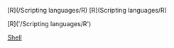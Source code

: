 [R](/Scripting languages/R)
[R](Scripting languages/R)

[R]('/Scripting languages/R')

[Shell](/Shell/Bash)
<!--stackedit_data:
eyJwcm9wZXJ0aWVzIjoiZXh0ZW5zaW9uczpcbiAgcHJlc2V0Oi
BnZm1cbiIsImhpc3RvcnkiOls2MTQ2NjEyOF19
-->